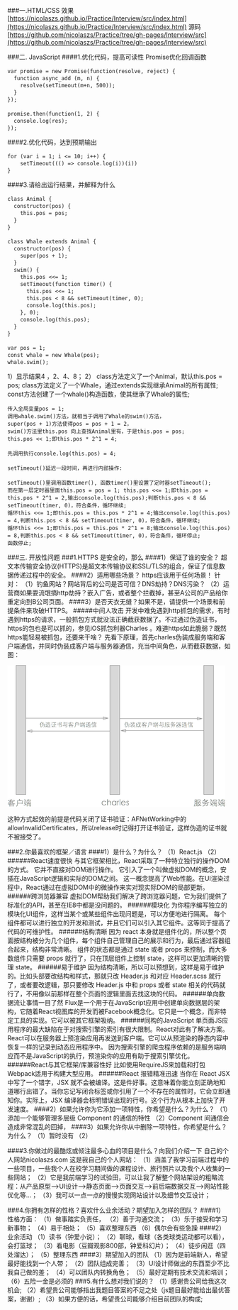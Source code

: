 ###一.HTML/CSS
效果 [https://nicolaszs.github.io/Practice/Interview/src/index.html](https://nicolaszs.github.io/Practice/Interview/src/index.html)
源码 [https://github.com/nicolaszs/Practice/tree/gh-pages/Interview/src](https://github.com/nicolaszs/Practice/tree/gh-pages/Interview/src)


###二. JavaScript
####1.优化代码，提高可读性
Promise优化回调函数
```
var promise = new Promise(function(resolve, reject) {
  function async_add (m, n) {   
    resolve(setTimeout(m+n, 500));
  }
});

promise.then(function(1, 2) {
  console.log(res);
});
```

####2.优化代码，达到预期输出
```
for (var i = 1; i <= 10; i++) {
    setTimeout((() => console.log(i))(i))
}
```
####3.请给出运行结果，并解释为什么
```
class Animal {
  constructor(pos) {
    this.pos = pos;
  }
}

class Whale extends Animal {
  constructor(pos) {
    super(pos + 1);
  }
  swim() {
    this.pos <<= 1;
    setTimeout(function timer() {
      this.pos <<= 1;
      this.pos < 8 && setTimeout(timer, 0);
      console.log(this.pos);
    }, 0);
    console.log(this.pos);
  }
}

var pos = 1;
const whale = new Whale(pos);
whale.swim();
```

1）显示结果4 ，2、4、8；
2）
    class方法定义了一个Animal，默认this.pos = pos;
    class方法定义了一个Whale，通过extends实现继承Animal的所有属性;
    const方法创建了一个whale()构造函数，使其继承了Whale的属性;

    传入全局变量pos = 1;
    调用whale.swim()方法，就相当于调用了Whale的swim()方法，
    super(pos + 1)方法使得pos = pos + 1 = 2，
    swim()方法里this.pos 向上查找Animal里有，于是this.pos = pos;
    this.pos << 1;即this.pos * 2^1 = 4;

    先调用执行console.log(this.pos) = 4;

    setTimeout()延迟一段时间，再进行内部操作: 

    setTimeout()里调用函数timer(), 函数timer()里设置了定时器setTimeout();
    而在第一层定时器里面this.pos = pos = 1; this.pos <<= 1;即this.pos = this.pos * 2^1 = 2,输出console.log(this.pos);判断this.pos < 8 && setTimeout(timer, 0)，符合条件，循环继续;
    循环this <<= 1;即this.pos = this.pos * 2^1 = 4;输出console.log(this.pos) = 4,判断this.pos < 8 && setTimeout(timer, 0)，符合条件，循环继续;
    循环this <<= 1;即this.pos = this.pos * 2^1 = 8;输出console.log(this.pos) = 8,判断this.pos < 8 && setTimeout(timer, 0)，符合条件，循环停止;
    函数停止;
###三. 开放性问题
###1.HTTPS 是安全的，那么
####1）保证了谁的安全？
超文本传输安全协议(HTTPS)是超文本传输协议和SSL/TLS的组合，保证了信息数据传递过程中的安全。
####2）适用哪些场景？
https应该用于任何场景！
针对：
（1）钓鱼网站？网站背后的公司是否可信？DNS劫持？DNS污染？
（2）运营商如果耍流氓搞http劫持？嵌入广告，或者整个拦截掉，甚至A公司的产品给你重定向到B公司页面。
####3）是否天衣无缝？如果不是，请提供一个场景和前提条件来攻破HTTPS。
#####中间人攻击
开发中难免遇到http抓包的需求，有时遇到https的请求，一般抓包方式就没法正确截获数据了。不过通过伪造证书，https的包也是可以抓的，参见iOS抓包利器Charles 。难道https如此脆弱？既然https能轻易被抓包，还要来干啥？
先看下原理，首先charles伪装成服务端和客户端通信，并同时伪装成客户端与服务器通信，充当中间角色，从而截获数据，如图：

![https](https.png)

这种方式起效的前提是代码关闭了证书验证：AFNetWorking中的allowInvalidCertificates，所以release时记得打开证书验证，这样伪造的证书就不被接受了。

<!-- 好了，看起来安全了？等等，allowInvalidCertificates只是实现了拒绝不受信任的证书，注意，重点是信任，如果证书是受到信任的呢？虽然可能性有点小，不过假设有一个攻击者手上拥有一个受信任的证书，首先iPhone信任的证书包括一些预装的证书iOS 8 中可用的受信任根证书的列表，和用户自己安装的证书。那么即使开启了证书allowInvalidCertificates，中间人攻击依然能够发生。这时候就需要开启SSL Ping Mode了

AFNetWorking里通过AFURLConnectionOperationSSLPinningMode设置
原理是把证书打包或者公钥打包在APP中，在NSURLConnectionDelegate协议中的connection:willSendRequestForAuthenticationChallenge:中检测证书是否没被篡改。
到此为止，用户的信息基本能保证安全了，但是还是不提倡对接口做签名算法等处理，加大攻击者对接口的攻击难度，下面继续聊。

浏览器访问的安全
好，以上方法加工做的APP在公共WIFI下传输足够保证用户数据传输的安全了，那么非APP呢，例如浏览器会如何？
其实浏览器和APP差不多，也有类似的证书验证功能，例如我们访问 https://www.12306.com
会发现如图提示：

![https](https-2.png)

同样访问百度会是这样：

注意地址栏的锁头的颜色，这个很关键！关键！关键！重要的话说三遍，哈哈

和iOS一样，如果wifi要进行https中间人攻击（截获数据），就得伪造证书，然后浏览器就会产生提醒，所以为了安全起见，公用wifi下面请勿访问证书有问题的网站。特别是金钱敏感网站，例如支付宝，银行等。

你又会问，为啥我在家访问 https://www.12306.com 也是红色的？这就得说下证书的问题了，因为12306使用的CA证书是一个叫SRCA的，这个CA浏览器不信任。
具体又得说到浏览器验证网站证书有效性的过程了

引用知乎另一问题的答案：
第一步：Trusted CA向vendor厂商提供CA根证书。
第二步：Trusted CA给site提供站证书。
第三步：vendor厂商的浏览器在用https访问的时候会检查站证书的合法性。

chrome不信任SRCA，所以就锁就红了，

![https](https-3.png)

一句话总结是，绿色的基本可以安全访问，红色的建议留点心。 -->

###2.你最喜欢的框架／语言
####1）是什么？为什么？
（1）React.js
（2）
######React速度很快
与其它框架相比，React采取了一种特立独行的操作DOM的方式。
它并不直接对DOM进行操作。
它引入了一个叫做虚拟DOM的概念，安插在JavaScript逻辑和实际的DOM之间。
这一概念提高了Web性能。在UI渲染过程中，React通过在虚拟DOM中的微操作来实对现实际DOM的局部更新。
######跨浏览器兼容
虚拟DOM帮助我们解决了跨浏览器问题，它为我们提供了标准化的API，甚至在IE8中都是没问题的。
######模块化
为你程序编写独立的模块化UI组件，这样当某个或某些组件出现问题是，可以方便地进行隔离。
每个组件都可以进行独立的开发和测试，并且它们可以引入其它组件。这等同于提高了代码的可维护性。
######结构清晰
因为 react 本身就是组件化的，所以整个页面按结构被分为几个组件，每个组件自己管理自己的展示和行为，最后通过容器组合起来，结构非常清晰。
组件的状态都是通过 state 或者 props 来控制，而大多数组件只需要 props 就行了，只在顶层组件上控制 state，这样可以更加清晰的管理 state。
######易于维护
因为结构清晰，所以可以预想到，这样是易于维护的。比如头部要改结构和样式，那就只改 Header.js 和对应 Header.scss 就行了，或者要改逻辑，那只要修改 Header.js 中和 props 或者 state 相关的代码就行了，不用像以前那样在整个页面的逻辑里面去找这块的代码。
######单向数据流让事情一目了然
Flux是一个用于在JavaScript应用中创建单向数据层的架构，它随着React视图库的开发而被Facebook概念化。它只是一个概念，而非特定工具的实现。它可以被其它框架吸纳。
######同构的JavaScript
单页面JS应用程序的最大缺陷在于对搜索引擎的索引有很大限制。React对此有了解决方案。React可以在服务器上预渲染应用再发送到客户端。它可以从预渲染的静态内容中恢复一样的记录到动态应用程序中。
因为搜索引擎的爬虫程序依赖的是服务端响应而不是JavaScript的执行，预渲染你的应用有助于搜索引擎优化。
######React与其它框架/库兼容性好
比如使用RequireJS来加载和打包Webpack适用于构建大型应用。
######React 报错精准迅速
当你在 React JSX 中写了一个错字，JSX 就不会被编译。这是件好事。这意味着你能立刻正确地知道哪行出错了。当你忘记写闭合标签或你引用了一个不存在的属性时，它会立即通知你。实际上，JSX 编译器会标明错误出现的行号。这个行为从根本上加快了开发速度。
####2）如果允许你为它添加一项特性，你希望是什么？为什么？
（1）添加一个能够管理多层级 Component 的通信的特性
（2）Component 间通信会造成非常混乱的回掉，
####3）如果允许你从中删除一项特性，你希望是什么？为什么？
（1）暂时没有
（2）

####3.你做过的最酷炫或倾注最多心血的项目是什么？向我们介绍一下
自己的个人网站nicolaszs.com
这是我自己的个人网站：
（1）涵盖了我学习前端过程中的一些项目，一些我个人在校学习期间做的课程设计、旅行照片以及我个人收集的一些网站；
（2）它是我前端学习的试验田，可以让我了解整个网站架设的粗略流程：从产品原型——>UI设计——>静态页面——>页面交互——>前后端数据交互——>网站性能优化等...；
（3）我可以一点一点的慢慢实现网站设计以及细节交互设计；

###4.你拥有怎样的性格？喜欢什么业余活动？期望加入怎样的团队？
####1）性格方面：
（1）做事踏实负责任，
（2）善于沟通交流；
（3）乐于接受和学习新事物；
（4）易于相处；
（5）喜欢整理东西
（6）偶尔会有些急躁
####2）业余活动
（1）读书（钟爱小说）；
（2）聊球，看球（各类球类运动都可以看），会打篮球；
（3）看电影（豆瓣观影800部，钟爱科幻片）；
（4）徒步闲逛（四处溜达）；
（5）整理东西
####3）期望加入的团队
（1）因为是前端新人，希望最好能找到一个人带；
（2）团队组成完善；
（3）UI设计师做出的东西至少不比我自己做的差；
（4）可以团队内转换角色；
（5）最好定期有技术交流和培训；
（6）五险一金是必须的
###5.有什么想对我们说的？
（1）感谢贵公司给我这次机会;
（2）希望贵公司能够指出我题目答案的不足之处（js题目最好能给出最优答案，谢谢）;
（3）如果方便的话，希望贵公司能够介绍目前团队的构成;